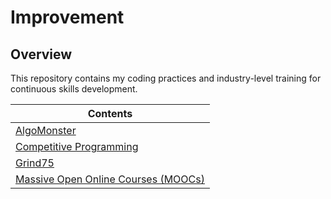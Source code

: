# Improvement

## Overview
This repository contains my coding practices and industry-level training for continuous skills development.

| Contents                                                                                            |
|-----------------------------------------------------------------------------------------------------|
| [AlgoMonster](https://github.com/shumarb/algomonster)                                               |
| [Competitive Programming](https://github.com/shumarb/improvement/tree/main/competitive-programming) |
| [Grind75](https://github.com/shumarb/grind75)                                                       |
| [Massive Open Online Courses (MOOCs)](https://github.com/shumarb/improvement/tree/main/mooc)        |
